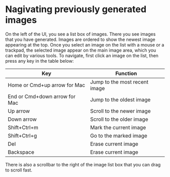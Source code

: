 # Nagivating previously generated images
On the left of the UI, you see a list box of images. There you see images that you have generated. Images are ordered to show the newest image appearing at the top.
Once you select an image on the list with a mouse or a trackpad, the selected image appear on the main image area, which you can edit by various tools.
To navigate, first click an image on the list, then press any key in the table below:

| Key | Function |
|---|---|
| Home or Cmd+up arrow for Mac | Jump to the most recent image |
| End  or Cmd+down arrow for Mac| Jump to the oldest image |
| Up arrow | Scroll to the newer image |
| Down arrow | Scroll to the older image |
| Shift+Ctrl+m | Mark the current image |
| Shift+Ctrl+g | Go to the marked image |
| Del | Erase current image |
| Backspace | Erase current image |

There is also a scrollbar to the right of the image list box that you can drag to scroll fast.